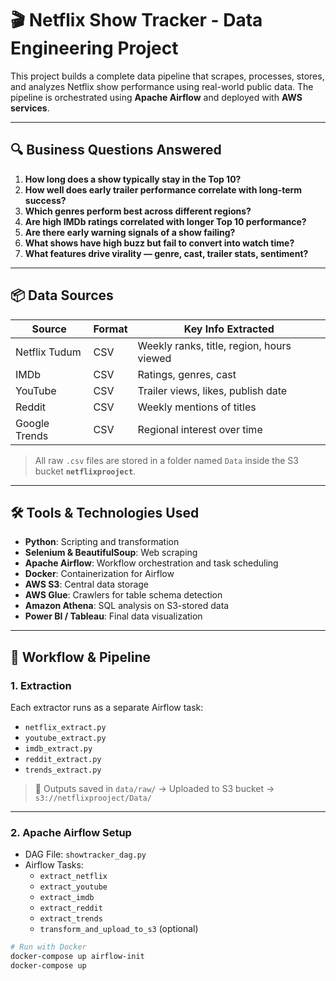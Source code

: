 # 🎬 Netflix Show Tracker - Data Engineering Project

This project builds a complete data pipeline that scrapes, processes, stores, and analyzes Netflix show performance using real-world public data. The pipeline is orchestrated using **Apache Airflow** and deployed with **AWS services**.

---

## 🔍 Business Questions Answered

1. **How long does a show typically stay in the Top 10?**
2. **How well does early trailer performance correlate with long-term success?**
3. **Which genres perform best across different regions?**
4. **Are high IMDb ratings correlated with longer Top 10 performance?**
5. **Are there early warning signals of a show failing?**
6. **What shows have high buzz but fail to convert into watch time?**
7. **What features drive virality — genre, cast, trailer stats, sentiment?**

---

## 📦 Data Sources

| Source         | Format | Key Info Extracted |
|----------------|--------|--------------------|
| Netflix Tudum  | CSV    | Weekly ranks, title, region, hours viewed |
| IMDb           | CSV    | Ratings, genres, cast |
| YouTube        | CSV    | Trailer views, likes, publish date |
| Reddit         | CSV    | Weekly mentions of titles |
| Google Trends  | CSV    | Regional interest over time |

> All raw `.csv` files are stored in a folder named `Data` inside the S3 bucket **`netflixprooject`**.

---

## 🛠️ Tools & Technologies Used

- **Python**: Scripting and transformation
- **Selenium & BeautifulSoup**: Web scraping
- **Apache Airflow**: Workflow orchestration and task scheduling
- **Docker**: Containerization for Airflow
- **AWS S3**: Central data storage
- **AWS Glue**: Crawlers for table schema detection
- **Amazon Athena**: SQL analysis on S3-stored data
- **Power BI / Tableau**: Final data visualization

---

## 🚀 Workflow & Pipeline

### 1. **Extraction**
Each extractor runs as a separate Airflow task:
- `netflix_extract.py`
- `youtube_extract.py`
- `imdb_extract.py`
- `reddit_extract.py`
- `trends_extract.py`

> 📁 Outputs saved in `data/raw/` → Uploaded to S3 bucket → `s3://netflixprooject/Data/`

---

### 2. **Apache Airflow Setup**

- DAG File: `showtracker_dag.py`
- Airflow Tasks:
  - `extract_netflix`
  - `extract_youtube`
  - `extract_imdb`
  - `extract_reddit`
  - `extract_trends`
  - `transform_and_upload_to_s3` (optional)

```bash
# Run with Docker
docker-compose up airflow-init
docker-compose up
